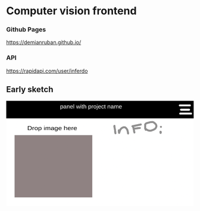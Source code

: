 # Computer vision frontend
### Github Pages
https://demianruban.github.io/
### API
https://rapidapi.com/user/inferdo
## Early sketch
![img](sketch.png)

